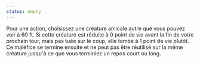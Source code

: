 ```yaml
---
status: empty
---
```

Pour une action, choisissez une créature amicale autre que vous pouvez voir à 60 ft. Si cette créature est réduite à 0 point de vie avant la fin de votre prochain tour, mais pas tuée sur le coup, elle tombe à 1 point de vie plutôt. Ce maléfice se termine ensuite et ne peut pas être réutilisé sur la même créature jusqu'à ce que vous terminiez un repos court ou long.
